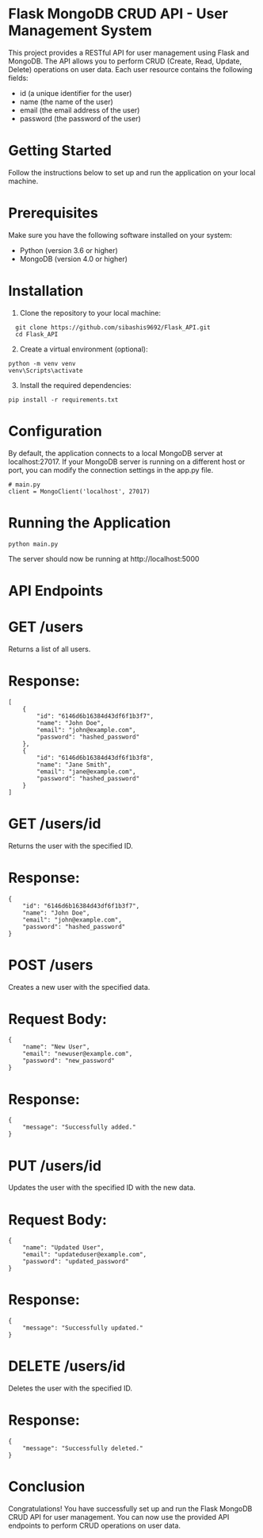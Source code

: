 # Flask MongoDB CRUD API - User Management System
This project provides a RESTful API for user management using Flask and MongoDB. The API allows you to perform CRUD (Create, Read, Update, Delete) operations on user data. Each user resource contains the following fields:
  * id (a unique identifier for the user)
  * name (the name of the user)
  * email (the email address of the user)
  * password (the password of the user)
# Getting Started
Follow the instructions below to set up and run the application on your local machine.
# Prerequisites
Make sure you have the following software installed on your system:
  * Python (version 3.6 or higher)
  * MongoDB (version 4.0 or higher)
# Installation
1. Clone the repository to your local machine:
```
  git clone https://github.com/sibashis9692/Flask_API.git
  cd Flask_API
```
2. Create a virtual environment (optional):
```
python -m venv venv
venv\Scripts\activate
```
3. Install the required dependencies:
```
pip install -r requirements.txt
```
# Configuration
By default, the application connects to a local MongoDB server at localhost:27017. If your MongoDB server is running on a different host or port, you can modify the connection settings in the app.py file.
```
# main.py
client = MongoClient('localhost', 27017)
```
# Running the Application
```
python main.py
```
The server should now be running at http://localhost:5000

# API Endpoints
# GET /users
Returns a list of all users.
# Response:
```
[
    {
        "id": "6146d6b16384d43df6f1b3f7",
        "name": "John Doe",
        "email": "john@example.com",
        "password": "hashed_password"
    },
    {
        "id": "6146d6b16384d43df6f1b3f8",
        "name": "Jane Smith",
        "email": "jane@example.com",
        "password": "hashed_password"
    }
]
```
# GET /users/id
Returns the user with the specified ID.
# Response:
```
{
    "id": "6146d6b16384d43df6f1b3f7",
    "name": "John Doe",
    "email": "john@example.com",
    "password": "hashed_password"
}
```
# POST /users
Creates a new user with the specified data.
# Request Body:
```
{
    "name": "New User",
    "email": "newuser@example.com",
    "password": "new_password"
}
```
# Response:
```
{
    "message": "Successfully added."
}
```
# PUT /users/id
Updates the user with the specified ID with the new data.
# Request Body:
```
{
    "name": "Updated User",
    "email": "updateduser@example.com",
    "password": "updated_password"
}
```
# Response:
```
{
    "message": "Successfully updated."
}
```
# DELETE /users/id
Deletes the user with the specified ID.
# Response:
```
{
    "message": "Successfully deleted."
}
```
# Conclusion
Congratulations! You have successfully set up and run the Flask MongoDB CRUD API for user management. You can now use the provided API endpoints to perform CRUD operations on user data.
